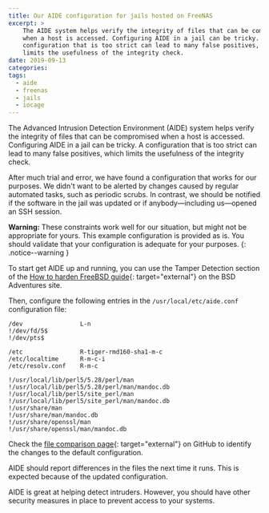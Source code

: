 ```yaml
---
title: Our AIDE configuration for jails hosted on FreeNAS
excerpt: >
    The AIDE system helps verify the integrity of files that can be compromised
    when a host is accessed. Configuring AIDE in a jail can be tricky. A
    configuration that is too strict can lead to many false positives, which
    limits the usefulness of the integrity check.
date: 2019-09-13
categories:
tags:
  - aide
  - freenas
  - jails
  - iocage
---
```


The Advanced Intrusion Detection Environment (AIDE) system helps verify the
integrity of files that can be compromised when a host is accessed. Configuring
AIDE in a jail can be tricky. A configuration that is too strict can lead to
many false positives, which limits the usefulness of the integrity check.

After much trial and error, we have found a configuration that works for our
purposes. We didn't want to be alerted by changes caused by regular automated
tasks, such as periodic scrubs. In contrast, we should be notified if the
software in the jail was updated or if anybody—including us—opened an SSH
session.

**Warning:** These constraints work well for our situation, but might not be
appropriate for yours. This example configuration is provided as is. You
should validate that your configuration is adequate for your purposes.
{: .notice--warning }

To start get AIDE up and running, you can use the Tamper Detection section of
the [How to harden FreeBSD guide][0]{: target="external"} on the BSD Adventures
site.

Then, configure the following entries in the `/usr/local/etc/aide.conf`
configuration file:

```
/dev                L-n
!/dev/fd/5$
!/dev/pts$

/etc                R-tiger-rmd160-sha1-m-c
/etc/localtime      R-m-c-i
/etc/resolv.conf    R-m-c

!/usr/local/lib/perl5/5.28/perl/man
!/usr/local/lib/perl5/5.28/perl/man/mandoc.db
!/usr/local/lib/perl5/site_perl/man
!/usr/local/lib/perl5/site_perl/man/mandoc.db
!/usr/share/man
!/usr/share/man/mandoc.db
!/usr/share/openssl/man
!/usr/share/openssl/man/mandoc.db
```

Check the [file comparison page][1]{: target="external"} on GitHub to identify
the changes to the default configuration.

AIDE should report differences in the files the next time it runs. This is
expected because of the updated configuration.

AIDE is great at helping detect intruders. However, you should have other
security measures in place to prevent access to your systems.

[0]: http://bsdadventures.com/harden-freebsd/
[1]: https://github.com/devpromedia/aide-jail/compare/default-conf...master#diff-f6885697f6edd342d99aa3ae58599904

